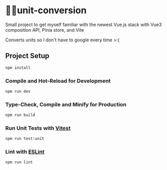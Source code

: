 # unit-conversion

Small project to get myself familiar with the newest Vue.js stack with Vue3 composition API, Pinia store, and Vite

Converts units so I don't have to google every time >:(

## Project Setup

```sh
npm install
```

### Compile and Hot-Reload for Development

```sh
npm run dev
```

### Type-Check, Compile and Minify for Production

```sh
npm run build
```

### Run Unit Tests with [Vitest](https://vitest.dev/)

```sh
npm run test:unit
```

### Lint with [ESLint](https://eslint.org/)

```sh
npm run lint
```
